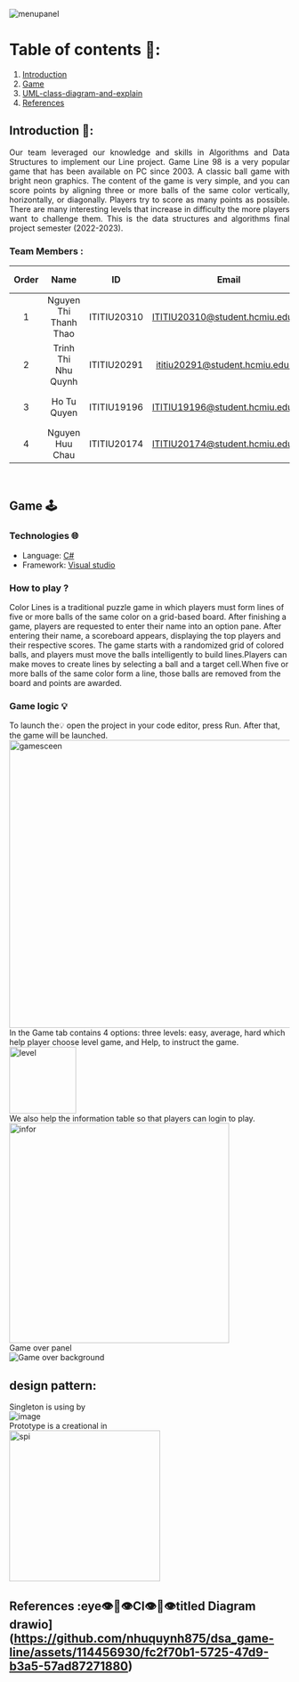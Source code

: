 ![menupanel](https://github.com/nanalynh/DSP-lab/assets/114456930/f1ba0c18-b4f3-4fb5-bf7e-79036eb5b79f)






<!-- TABLE OF CONTENTS -->
# Table of contents 🧁:
1. [Introduction](#Introduction)
2. [Game](#Game)
3. [UML-class-diagram-and-explain](#UML-class-diagram-and-explain)
7. [References](#References)
<!-- <details>
  <summary>Table of Contents</summary>
  <ol>
    <li>
      <a href="#Introduction">Introduction</a>
      <ul>
        <li><a href="#Team-members">Team Members</a></li>
	<li><a href="#task-allocation">Task Allocation</a></li>      
      </ul>
    </li>
    <li><a href="#technologies">Technologies</a></li>
    <li><a href="#uml-class-diagram">UML Class Diagram</a></li>
     <ul>
        <li><a href="#Control">Control</a></li>
	<li><a href="#Control button">Control button</a></li>
	<li><a href="# Sound Controns"> Sound Controns</a></li>
	<li><a href="#Model">Model</a></li>   
      </ul>
    <li><a href="#references">References</a></li>
  </ol>
</details> -->

<!-- ABOUT THE PROJECT -->

## Introduction <a name="Introduction"></a> 🔮:

<div align="center">
<img src="screenshots/Intro.gif" alt="">
</div>

<div style="text-align:justify">
Our team leveraged our knowledge and skills in Algorithms and Data Structures to implement our Line project. Game Line 98 is a very popular game that has been available on PC since 2003. A classic ball game with bright neon graphics. The content of the game is very simple, and you can score points by aligning three or more balls of the same color vertically, horizontally, or diagonally. Players try to score as many points as possible. There are many interesting levels that increase in difficulty the more players want to challenge them. This is the data structures and algorithms final project semester (2022-2023).
	
</div>

### Team Members :

| Order |         Name          |     ID      |            Email                         |                       Github account                        |     Lecture lab   |
| :---: | :-------------------: | :---------: | :--------------------------------------: | :---------------------------------------------------------: |:-----------------:|
|   1   | Nguyen Thi Thanh Thao | ITITIU20310 |ITITIU20310@student.hcmiu.edu.vn          | [thanhthao](https://github.com/nanalynh)                    | Mr. P. Q. S. Lam  |
|   2   | Trinh Thi Nhu Quynh   | ITITIU20291 |ititiu20291@student.hcmiu.edu.vn 	 | [nhu quynh](https://github.com/nhuquynh875) 	               | Mr. P. Q. S. Lam  |
|   3   | Ho Tu Quyen           | ITITIU19196 |ITITIU19196@student.hcmiu.edu.vn          | [Ho Tu Quyen](https://github.com/HoTuQuyen)                 | Mr. P. Q. S. Lam  |
|   4   |  Nguyen Huu Chau      | ITITIU20174 | ITITIU20174@student.hcmiu.edu.vn         | [Chau]( https://github.com/HChau1)                          ||Mr.Thanh  |





<!-- Game -->
<br />

## Game <a name="Game"></a>:joystick:
### Technologies 🌐

- Language: [C#](https://learn.microsoft.com/en-us/dotnet/csharp/tour-of-csharp/)
- Framework: [Visual studio ](https://visualstudio.microsoft.com/)



### How to play ? 
Color Lines is a traditional puzzle game in which players must form lines of five or more balls of the same color on a grid-based board. After finishing a game, players are requested to enter their name into an option pane. After entering their name, a scoreboard appears, displaying the top players and their respective scores. The game starts with a randomized grid of colored balls, and players must move the balls intelligently to build lines.Players can make moves to create lines by selecting a ball and a target cell.When five or more balls of the same color form a line, those balls are removed from the board and points are awarded.
</div>

### Game logic 💡
To launch the💡 open the project in your code editor, press Run. After that, the game will be launched.
<br />
<img width="517" alt="gamesceen" src="https://github.com/nanalynh/DSP-lab/assets/114456930/e413e1dd-98ce-4218-9c65-6bd110035372">
<br />
In the Game tab contains 4 options: three levels: easy, average, hard which help player choose level game, and 
Help, to instruct the game.
<br />
<img width="120" alt="level" src="https://github.com/nanalynh/DSP-lab/assets/114456930/d7aa0ecf-b55c-4cd2-97ac-d6c3d2b155a8">
<br />
We also help the information table so that players can login to play.
<br />
<img width="395" alt="infor" src="https://github.com/nhuquynh875/dsa_game-line/assets/114456930/4fc784bc-c0a4-4362-8968-d40e7c6fff6f">
<br />
Game over panel 
<br />
![Game over background](https://github.com/nhuquynh875/dsa_game-line/assets/114456930/b3fe4531-69e1-4b00-b83a-e48ebb35ca32)





## design pattern:
Singleton is using by 
<br />
![image](https://github.com/nhuquynh875/dsa_game-line/assets/114456930/1d0cff37-2d2b-49d4-8f66-ea57ae7dd85e)
<br />
Prototype is a creational in
<br />
<img width="271" alt="spi" src="https://github.com/nhuquynh875/dsa_game-line/assets/114456930/0ac5c1ff-8a4a-4799-ada3-71f4e0879f14">
<br />



	


## References<a name="References">  :eye👁👅👁Cl👁👅👁titled Diagram drawio](https://github.com/nhuquynh875/dsa_game-line/assets/114456930/fc2f70b1-5725-47d9-b3a5-57ad87271880)
